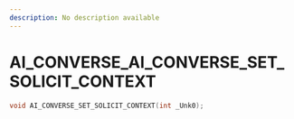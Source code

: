 ```yaml
---
description: No description available 
---
```


# AI_CONVERSE\_AI_CONVERSE_SET_SOLICIT_CONTEXT

```cpp
void AI_CONVERSE_SET_SOLICIT_CONTEXT(int _Unk0);
```